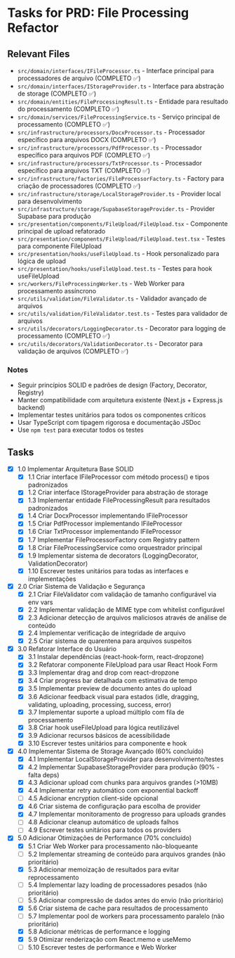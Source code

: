 # Tasks for PRD: File Processing Refactor

## Relevant Files

- `src/domain/interfaces/IFileProcessor.ts` - Interface principal para processadores de arquivo (COMPLETO ✅)
- `src/domain/interfaces/IStorageProvider.ts` - Interface para abstração de storage (COMPLETO ✅)
- `src/domain/entities/FileProcessingResult.ts` - Entidade para resultado do processamento (COMPLETO ✅)
- `src/domain/services/FileProcessingService.ts` - Serviço principal de processamento (COMPLETO ✅)
- `src/infrastructure/processors/DocxProcessor.ts` - Processador específico para arquivos DOCX (COMPLETO ✅)
- `src/infrastructure/processors/PdfProcessor.ts` - Processador específico para arquivos PDF (COMPLETO ✅)  
- `src/infrastructure/processors/TxtProcessor.ts` - Processador específico para arquivos TXT (COMPLETO ✅)
- `src/infrastructure/factories/FileProcessorFactory.ts` - Factory para criação de processadores (COMPLETO ✅)
- `src/infrastructure/storage/LocalStorageProvider.ts` - Provider local para desenvolvimento
- `src/infrastructure/storage/SupabaseStorageProvider.ts` - Provider Supabase para produção
- `src/presentation/components/FileUpload/FileUpload.tsx` - Componente principal de upload refatorado
- `src/presentation/components/FileUpload/FileUpload.test.tsx` - Testes para componente FileUpload
- `src/presentation/hooks/useFileUpload.ts` - Hook personalizado para lógica de upload
- `src/presentation/hooks/useFileUpload.test.ts` - Testes para hook useFileUpload
- `src/workers/FileProcessingWorker.ts` - Web Worker para processamento assíncrono
- `src/utils/validation/FileValidator.ts` - Validador avançado de arquivos
- `src/utils/validation/FileValidator.test.ts` - Testes para validador de arquivos
- `src/utils/decorators/LoggingDecorator.ts` - Decorator para logging de processamento (COMPLETO ✅)
- `src/utils/decorators/ValidationDecorator.ts` - Decorator para validação de arquivos (COMPLETO ✅)

### Notes

- Seguir princípios SOLID e padrões de design (Factory, Decorator, Registry)
- Manter compatibilidade com arquitetura existente (Next.js + Express.js backend)
- Implementar testes unitários para todos os componentes críticos
- Usar TypeScript com tipagem rigorosa e documentação JSDoc
- Use `npm test` para executar todos os testes

## Tasks

- [x] 1.0 Implementar Arquitetura Base SOLID
  - [x] 1.1 Criar interface IFileProcessor com método process() e tipos padronizados
  - [x] 1.2 Criar interface IStorageProvider para abstração de storage
  - [x] 1.3 Implementar entidade FileProcessingResult para resultados padronizados
  - [x] 1.4 Criar DocxProcessor implementando IFileProcessor
  - [x] 1.5 Criar PdfProcessor implementando IFileProcessor
  - [x] 1.6 Criar TxtProcessor implementando IFileProcessor
  - [x] 1.7 Implementar FileProcessorFactory com Registry pattern
  - [x] 1.8 Criar FileProcessingService como orquestrador principal
  - [x] 1.9 Implementar sistema de decorators (LoggingDecorator, ValidationDecorator)
  - [x] 1.10 Escrever testes unitários para todas as interfaces e implementações

- [x] 2.0 Criar Sistema de Validação e Segurança
  - [x] 2.1 Criar FileValidator com validação de tamanho configurável via env vars
  - [x] 2.2 Implementar validação de MIME type com whitelist configurável  
  - [x] 2.3 Adicionar detecção de arquivos maliciosos através de análise de conteúdo
  - [x] 2.4 Implementar verificação de integridade de arquivo
  - [x] 2.5 Criar sistema de quarentena para arquivos suspeitos

- [x] 3.0 Refatorar Interface do Usuário
  - [x] 3.1 Instalar dependências (react-hook-form, react-dropzone)
  - [x] 3.2 Refatorar componente FileUpload para usar React Hook Form
  - [x] 3.3 Implementar drag and drop com react-dropzone
  - [x] 3.4 Criar progress bar detalhada com estimativa de tempo
  - [x] 3.5 Implementar preview de documento antes do upload
  - [x] 3.6 Adicionar feedback visual para estados (idle, dragging, validating, uploading, processing, success, error)
  - [x] 3.7 Implementar suporte a upload múltiplo com fila de processamento
  - [x] 3.8 Criar hook useFileUpload para lógica reutilizável
  - [x] 3.9 Adicionar recursos básicos de acessibilidade
  - [x] 3.10 Escrever testes unitários para componente e hook

- [x] 4.0 Implementar Sistema de Storage Avançado (60% concluído)
  - [x] 4.1 Implementar LocalStorageProvider para desenvolvimento/testes
  - [x] 4.2 Implementar SupabaseStorageProvider para produção (90% - falta deps)
  - [x] 4.3 Adicionar upload com chunks para arquivos grandes (>10MB)
  - [x] 4.4 Implementar retry automático com exponential backoff
  - [ ] 4.5 Adicionar encryption client-side opcional
  - [x] 4.6 Criar sistema de configuração para escolha de provider
  - [x] 4.7 Implementar monitoramento de progresso para uploads grandes
  - [ ] 4.8 Adicionar cleanup automático de uploads falhos
  - [ ] 4.9 Escrever testes unitários para todos os providers

- [x] 5.0 Adicionar Otimizações de Performance (70% concluído)
  - [x] 5.1 Criar Web Worker para processamento não-bloqueante
  - [ ] 5.2 Implementar streaming de conteúdo para arquivos grandes (não prioritário)
  - [x] 5.3 Adicionar memoização de resultados para evitar reprocessamento
  - [ ] 5.4 Implementar lazy loading de processadores pesados (não prioritário)
  - [ ] 5.5 Adicionar compressão de dados antes do envio (não prioritário)
  - [x] 5.6 Criar sistema de cache para resultados de processamento
  - [ ] 5.7 Implementar pool de workers para processamento paralelo (não prioritário)
  - [x] 5.8 Adicionar métricas de performance e logging
  - [x] 5.9 Otimizar renderização com React.memo e useMemo
  - [ ] 5.10 Escrever testes de performance e Web Worker 